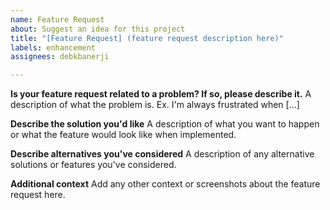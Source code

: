 ```yaml
---
name: Feature Request
about: Suggest an idea for this project
title: "[Feature Request] (feature request description here)"
labels: enhancement
assignees: debkbanerji

---
```


**Is your feature request related to a problem? If so, please describe it.**
A description of what the problem is. Ex. I'm always frustrated when [...]

**Describe the solution you'd like**
A description of what you want to happen or what the feature would look like when implemented.

**Describe alternatives you've considered**
A description of any alternative solutions or features you've considered.

**Additional context**
Add any other context or screenshots about the feature request here.
